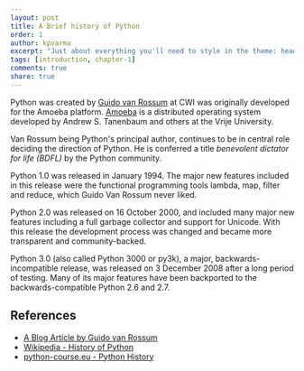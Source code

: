 ```yaml
---
layout: post
title: A Brief history of Python
order: 1
author: kpvarma
excerpt: "Just about everything you'll need to style in the theme: headings, paragraphs, blockquotes, tables, code blocks, and more."
tags: [introduction, chapter-1]
comments: true
share: true
---
```


Python was created by [Guido van Rossum][gvr] at CWI was originally developed for the Amoeba platform. [Amoeba](amoeba) is a distributed operating system developed by Andrew S. Tanenbaum and others at the Vrije University.

Van Rossum being Python's principal author, continues to be in central role deciding the direction of Python.
He is conferred a title *benevolent dictator for life (BDFL)* by the Python community.

Python 1.0 was released in January 1994. The major new features included in this release were the functional programming tools lambda, map, filter and reduce, which Guido Van Rossum never liked. 

Python 2.0 was released on 16 October 2000, and included many major new features including a full garbage collector and support for Unicode. With this release the development process was changed and became more transparent and community-backed.

Python 3.0 (also called Python 3000 or py3k), a major, backwards-incompatible release, was released on 3 December 2008 after a long period of testing. Many of its major features have been backported to the backwards-compatible Python 2.6 and 2.7.

[gvr]: https://en.wikipedia.org/wiki/Guido_van_Rossum
[amoeba]: https://en.wikipedia.org/wiki/Amoeba_(operating_system)

## References

* [A Blog Article by Guido van Rossum](http://python-history.blogspot.in/2009/01/pythons-design-philosophy.html)
* [Wikipedia - History of Python](https://en.wikipedia.org/wiki/History_of_Python)
* [python-course.eu - Python History](http://www.python-course.eu/python3_history_and_philosophy.php)
